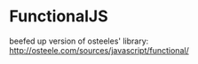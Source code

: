 FunctionalJS
============

beefed up version of osteeles' library: http://osteele.com/sources/javascript/functional/